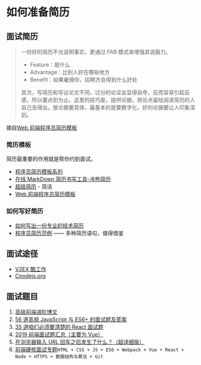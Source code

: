 # 如何准备简历

## 面试简历

> 一份好的简历不光说明事实，更通过 FAB 模式来增强其说服力。
>
> - Feature：是什么
> - Advantage：比别人好在哪些地方
> - Benefit：如果雇佣你，招聘方会得到什么好处
>
> 其次，写简历和写议论文不同，过分的论证会显得自夸，反而容易引起反感，所以要点到为止。这里的技巧是，提供论据，把论点留给阅读简历的人自己去得出。放论据要具体，最基本的是要数字化，好的论据要让人印象深刻。

摘自[Web 前端程序员简历模板](https://github.com/geekcompany/ResumeSample/blob/master/web.md)

### 简历模板

简历最重要的作用就是帮你约到面试。

- [程序员简历模板系列](https://github.com/geekcompany/ResumeSample)
- [在线 MarkDown 简历书写工具-冷熊简历](http://cv.ftqq.com/)
- [超级简历](https://www.wondercv.com/) - 简洁
- [Web 前端程序员简历模板](https://github.com/geekcompany/ResumeSample/blob/master/web.md)

### 如何写好简历

- [如何写出一份专业的技术简历](https://juejin.im/book/59e17a7ff265da430629cc4e/section/59faec225188252abc5db42c)
- [程序员简历范例](https://github.com/resumejob/awesome-resume) —— 多种简历语句，值得借鉴

## 面试途径

- [V2EX 酷工作](https://www.v2ex.com/?tab=jobs)
- [Cnodejs.org](https://cnodejs.org/?tab=job)

## 面试题目

1. [高级前端进阶博文](https://www.muyiy.cn/blog/)
2. [56 道高频 JavaScript 与 ES6+ 的面试题及答案](https://zhuanlan.zhihu.com/p/78667828)
3. [35 道咱们必须要清楚的 React 面试题](https://zhuanlan.zhihu.com/p/91874441)
4. [2019 前端面试题汇总（主要为 Vue）](https://zhuanlan.zhihu.com/p/82908445)
5. [在浏览器输入 URL 回车之后发生了什么？（超详细版）](https://4ark.me/post/b6c7c0a2.html)
6. [前端硬核面试专题](https://yangtao2o.github.io/learn/#/docs/Interview)`HTML + CSS + JS + ES6 + Webpack + Vue + React + Node + HTTPS + 数据结构与算法 + Git`